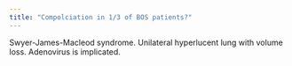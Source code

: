 ```yaml
---
title: "Compolciation in 1/3 of BOS patients?"
---
```

Swyer-James-Macleod syndrome. Unilateral hyperlucent lung with volume loss. Adenovirus is implicated.

